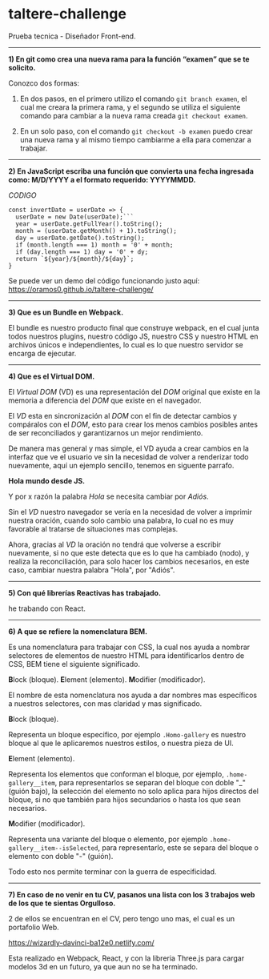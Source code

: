 # taltere-challenge

Prueba tecnica - Diseñador Front-end.

---

**1) En git como crea una nueva rama para la función “examen” que se te solicito.**

Conozco dos formas:

1. En dos pasos, en el primero utilizo el comando `git branch examen`, el cual me creara la primera rama, y el segundo se utiliza el siguiente comando para cambiar a la nueva rama creada `git checkout examen`.

2. En un solo paso, con el comando `git checkout -b examen` puedo crear una nueva rama y al mismo tiempo cambiarme a ella para comenzar a trabajar.

---

**2) En ​JavaScript​ escriba una función que convierta una fecha ingresada como: M/D/YYYY a el formato requerido: YYYYMMDD.**

_CODIGO_

````
const invertDate = userDate => {
  userDate = new Date(userDate);```
  year = userDate.getFullYear().toString();
  month = (userDate.getMonth() + 1).toString();
  day = userDate.getDate().toString();
  if (month.length === 1) month = '0' + month;
  if (day.length === 1) day = '0' + dy;
  return `${year}/${month}/${day}`;
}
````

Se puede ver un demo del código funcionando justo aquí: https://oramos0.github.io/taltere-challenge/

---

**3) Que es un Bundle en Webpack.**

El bundle es nuestro producto final que construye webpack, en el cual junta todos nuestros plugins, nuestro código JS, nuestro CSS y nuestro HTML en archivos únicos e independientes, lo cual es lo que nuestro servidor se encarga de ejecutar.

---

**4) Que es el Virtual DOM.**

El _Virtual DOM_ (VD) es una representación del _DOM_ original que existe en la memoria a diferencia del _DOM_ que existe en el navegador.

El _VD_ esta en sincronización al _DOM_ con el fin de detectar cambios y compáralos con el _DOM_, esto para crear los menos cambios posibles antes de ser reconciliados y garantizarnos un mejor rendimiento.

De manera mas general y mas simple, el VD ayuda a crear cambios en la interfaz que ve el usuario ve sin la necesidad de volver a renderizar todo nuevamente, aquí un ejemplo sencillo, tenemos en siguente parrafo.

**Hola mundo desde JS.**

Y por x razón la palabra _Hola_ se necesita cambiar por _Adiós_.

Sin el _VD_ nuestro navegador se vería en la necesidad de volver a imprimir nuestra oración, cuando solo cambio una palabra, lo cual no es muy favorable al tratarse de situaciones mas complejas.

Ahora, gracias al _VD_ la oración no tendrá que volverse a escribir nuevamente, si no que este detecta que es lo que ha cambiado (nodo), y realiza la reconciliación, para solo hacer los cambios necesarios, en este caso, cambiar nuestra palabra "Hola", por "Adiós".

---

**5) Con qué librerías Reactivas has trabajado.**

he trabando con React.

---

**6) A que se refiere la nomenclatura BEM.**

Es una nomenclatura para trabajar con CSS, la cual nos ayuda a nombrar selectores de elementos de nuestro HTML para identificarlos dentro de CSS, BEM tiene el siguiente significado.

**B**lock (bloque).
**E**lement (elemento).
**M**odifier (modificador).

El nombre de esta nomenclatura nos ayuda a dar nombres mas específicos a nuestros selectores, con mas claridad y mas significado.

**B**lock (bloque).

Representa un bloque especifico, por ejemplo `.Homo-gallery` es nuestro bloque al que le aplicaremos nuestros estilos, o nuestra pieza de UI.

**E**lement (elemento).

Representa los elementos que conforman el bloque, por ejemplo, `.home-gallery__item`, para representarlos se separan del bloque con doble "\_" (guión bajo), la selección del elemento no solo aplica para hijos directos del bloque, si no que también para hijos secundarios o hasta los que sean necesarios.

**M**odifier (modificador).

Representa una variante del bloque o elemento, por ejemplo `.home-gallery__item--isSelected`, para representarlo, este se separa del bloque o elemento con doble "-" (guión).

Todo esto nos permite terminar con la guerra de especificidad.

---

**7) En caso de no venir en tu CV, pasanos una lista con los 3 trabajos web de los que te sientas Orgulloso.**

2 de ellos se encuentran en el CV, pero tengo uno mas, el cual es un portafolio Web.

https://wizardly-davinci-ba12e0.netlify.com/

Esta realizado en Webpack, React, y con la libreria Three.js para cargar modelos 3d en un futuro, ya que aun no se ha terminado.
